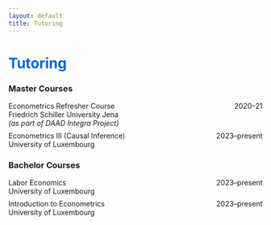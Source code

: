 ```yaml
---
layout: default
title: Tutoring
---
```


<h1 style="color: #0366d6;">Tutoring</h1>

### Master Courses

<div class="tutoring-row" style="display: flex; justify-content: space-between; margin-bottom: 0.5rem;">
  <div class="tutoring-left">
    Econometrics Refresher Course<br>
    <span class="tutoring-univ">Friedrich Schiller University Jena</span><br>
    <span class="tutoring-note"><em>(as part of DAAD Integra Project)</em></span>
  </div>
  <div class="tutoring-right">2020–21</div>
</div>

<div class="tutoring-row" style="display: flex; justify-content: space-between; margin-bottom: 0.5rem;">
  <div class="tutoring-left">
    Econometrics III (Causal Inference)<br>
    <span class="tutoring-univ">University of Luxembourg</span>
  </div>
  <div class="tutoring-right">2023–present</div>
</div>

### Bachelor Courses

<div class="tutoring-row" style="display: flex; justify-content: space-between; margin-bottom: 0.5rem;">
  <div class="tutoring-left">
    Labor Economics<br>
    <span class="tutoring-univ">University of Luxembourg</span>
  </div>
  <div class="tutoring-right">2023–present</div>
</div>

<div class="tutoring-row" style="display: flex; justify-content: space-between; margin-bottom: 0.5rem;">
  <div class="tutoring-left">
    Introduction to Econometrics<br>
    <span class="tutoring-univ">University of Luxembourg</span>
  </div>
  <div class="tutoring-right">2023–present</div>
</div>
